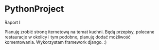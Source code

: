 # PythonProject

Raport I

Planuję zrobić stronę iternetową na temat kuchni.
Będą przepisy, polecane restauracje w okolicy i tym podobne, planuję dodać możliwość komentowania.
Wykorzystam framework django. :)
